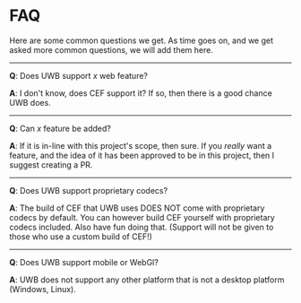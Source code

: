 # FAQ

Here are some common questions we get. As time goes on, and we get asked more common questions, we will add them here.

---

**Q**: Does UWB support *x* web feature?

**A**: I don't know, does CEF support it? If so, then there is a good chance UWB does.

---

**Q**: Can *x* feature be added?

**A**: If it is in-line with this project's scope, then sure. If you *really* want a feature, and the idea of it has been approved to be in this project, then I suggest creating a PR.

---

**Q**: Does UWB support proprietary codecs?

**A**: The build of CEF that UWB uses DOES NOT come with proprietary codecs by default. You can however build CEF yourself with proprietary codecs included. Also have fun doing that. (Support will not be given to those who use a custom build of CEF!)

---

**Q**: Does UWB support mobile or WebGl?

**A**: UWB does not support any other platform that is not a desktop platform (Windows, Linux).
